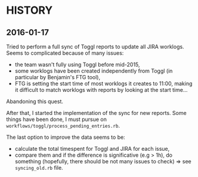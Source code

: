 # HISTORY

## 2016-01-17

Tried to perform a full sync of Toggl reports to update all JIRA worklogs. Seems to complicated because of many issues:
- the team wasn't fully using Toggl before mid-2015,
- some worklogs have been created independently from Toggl (in particular by Benjamin's FTG tool),
- FTG is setting the start time of most worklogs it creates to 11:00, making it difficult to match worklogs with reports by looking at the start time...

Abandoning this quest.

After that, I started the implementation of the sync for new reports. Some things have been done, I must pursue on `workflows/toggl/process_pending_entries.rb`.

The last option to improve the data seems to be:
  - calculate the total timespent for Toggl and JIRA for each issue,
  - compare them and if the difference is significative (e.g > 1h),
    do something (hopefully, there should be not many issues to check)
    => see `syncing_old.rb` file.
